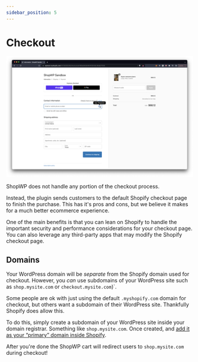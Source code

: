 ```yaml
---
sidebar_position: 5
---
```


# Checkout

![Checkout example screenshot](./assets/checkout-1.png)

ShopWP does not handle any portion of the checkout process.

Instead, the plugin sends customers to the default Shopify checkout page to finish the purchase. This has it's pros and cons, but we believe it makes for a much better ecommerce experience.

One of the main benefits is that you can lean on Shopify to handle the important security and performance considerations for your checkout page. You can also leverage any third-party apps that may modify the Shopify checkout page.

## Domains

Your WordPress domain will be _separate_ from the Shopify domain used for checkout. However, you _can_ use subdomains of your WordPress site such as `shop.mysite.com` or `checkout.mysite.com`)`.

Some people are ok with just using the default `.myshopify.com` domain for checkout, but others want a subdomain of their WordPress site. Thankfully Shopify does allow this.

To do this, simply create a subdomain of your WordPress site inside your domain registrar. Something like `shop.mysite.com`. Once created, and [add it as your “primary” domain inside Shopify](https://help.shopify.com/en/manual/domains/add-a-domain).

After you're done the ShopWP cart will redirect users to `shop.mysite.com` during checkout!
